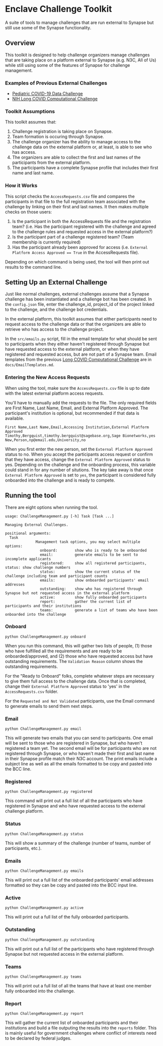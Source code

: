 # Enclave Challenge Toolkit
A suite of tools to manage challenges that are run external to Synapse but still use some of the Synapse functionality.

## Overview
This toolkit is designed to help challenge organizers manage challenges that are taking place on a platform external to Synapse (e.g. N3C, All of Us) while still using some of the features of Synapse for challenge management. 

### Examples of Previous External Challenges
- [Pediatric COVID-19 Data Challenge](https://www.synapse.org/peds_covid_severity)
- [NIH Long COVID Computational Challenge](https://www.synapse.org/l3c)

### Toolkit Assumptions

This toolkit assumes that:

1. Challenge registration is taking place on Synapse.
2. Team formation is occuring through Synapse.
3. The challenge organizer has the ability to manage access to the challenge data on the external platform or, at least, is able to see who has access.
4. The organizers are able to collect the first and last names of the participants from the external platform.
5. The participants have a complete Synapse profile that includes their first name and last name.

### How it Works
This script checks the `AccessRequests.csv` file and compares the participants in that file to the full registration team associated with the challenge by linking on their first and last names. It then makes multiple checks on those users:

1. Is the participant in both the AccessRequests file and the registration team? (i.e. Has the participant registered with the challenge and agreed to the challenge rules and requested access in the external platform?)
2. Is the participant part of a challenge registered team? (Team membership is currently required)
3. Has the participant already been approved for access (i.e. `External Platform Access Approved == True` in the AccessRequests file).

Depending on which command is being used, the tool will then print out results to the command line.

## Setting Up an External Challenge
Just like normal challenges, external challenges assume that a Synapse challenge has been instantiated and a challenge bot has been created. In the `config.json` file, enter the challenge_id, project_id of the project linked to the challenge, and the challenge bot credentials.

In the external platform, this toolkit assumes that either participants need to request access to the challenge data or that the organizers are able to retrieve who has access to the challenge project.

In the `src/emails.py` script, fill in the email template for what should be sent to participants when they either haven't registered through Synapse but have requested access to the external platform, or when they have registered and requested access, but are not part of a Synapse team. Email templates from the previous [Long COVID Computational Challenge](https://www.synapse.org/l3c) are in `docs/EmailTemplates.md`.

### Entering the New Access Requests
When using the tool, make sure the `AccessRequests.csv` file is up to date with the latest external platform access requests.

You'll have to manually add the requests to the file. The only required fields are First Name, Last Name, Email, and External Platform Approved. The participant's institution is optional, but recommended if that data is available.
```
First Name,Last Name,Email,Accessing Institution,External Platform Approved
Timothy,Bergquist,timothy.bergquist@sagebase.org,Sage Bionetworks,yes
New,Person,np@email.edu,University,no
```
When you first enter the new person, set the `External Platform Approved` status to no. When you accept the participants access request or confirm that they have access, change the `External Platform Approved` status to yes. Depending on the challenge and the onboarding process, this variable could stand in for any number of situtions. The key take away is that once `External Platform Approved` is set to `yes`, the participant is considered fully onboarded into the challenge and is ready to compete. 

## Running the tool
There are eight options when running the tool.

```
usage: ChallengeManagement.py [-h] Task [Task ...]

Managing External Challenges.

positional arguments:
  Task        
              Management task options, you may select multiple options:            
                onboard:        show who is ready to be onboarded             
                email:          generate emails to be sent to incomplete applicants             
                registered:     show all registered participants, status: show challenge numbers             
                status:         show the current status of the challenge including team and participant counts             
                emails:         show onboarded participants' email addresses             
                outstanding:    show who has registered through Synapse but not requested access in the external platform             
                active:         show fully onboarded participants             
                report:         gather the current list of participants and their institutions             
                teams:          generate a list of teams who have been onboarded into the challenge
```

### Onboard
```
python ChallengeManagement.py onboard
```
When you run this command, this will gather two lists of people, (1) those who have fulfilled all the requirements and are ready to be onboarded/approved, and (2) those who have requested access but have outstanding requirements. The `Validation Reason` column shows the outstanding requirements.

For the "Ready to Onboard" folks, complete whatever steps are necessary to give them full access to the challenge data. Once that is completed, change their `External Platform Approved` status to 'yes' in the `AccessRequests.csv` folder.

For the `Requested and Not Validated` participants, use the Email command to generate emails to send them next steps.

### Email
```
python ChallengeManagement.py email
```
This will generate two emails that you can send to participants. One email will be sent to those who are registered in Synapse, but who haven't registered a team yet. The second email will be for participants who are not registered through Synapse, or who haven't made their first and last name in their Synapse profile match their N3C account. The print emails include a subject line as well as all the emails formatted to be copy and pasted into the BCC line.

### Registered
```
python ChallengeManagement.py registered
```
This command will print out a full list of all the participants who have registered in Synapse and who have requested access to the external challenge platform.

### Status
```
python ChallengeManagement.py status
```
This will show a summary of the challenge (number of teams, number of participants, etc.).

### Emails
```
python ChallengeManagement.py emails
```
This will print out a full list of the onboarded participants' email addresses formatted so they can be copy and pasted into the BCC input line.

### Active
```
python ChallengeManagement.py active
```
This will print out a full list of the fully onboarded participants.

### Outstanding
```
python ChallengeManagement.py outstanding
```
This will print out a full list of the participants who have registered through Synapse but not requested access in the external platform.

### Teams
```
python ChallengeManagement.py teams
```
This will print out a full list of all the teams that have at least one member fully onboarded into the challenge.

### Report
```
python ChallengeManagement.py report
```
This will gather the current list of onboarded participants and their institutions and build a file outputing the results into the `reports` folder. This is mainly useful for government challenges where conflict of interests need to be declared by federal judges.
